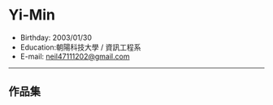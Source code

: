 # Yi-Min
- Birthday: 2003/01/30
- Education:朝陽科技大學 / 資訊工程系
- E-mail: neil47111202@gmail.com
<hr/>

## 作品集
